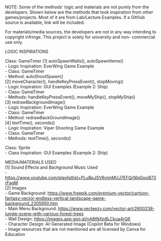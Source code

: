 NOTE: Some of the methods' logic and materials are not purely from the 
developers. Shown below are the methods that took inspiration from other 
games/projects. Most of it are from Lab/Lecture Examples. If a GitHub 
source is available, link will be included. <br/>

For materials/media sources, the developers are not in any way intending
to copyright infringe. This project is solely for university and non-
commercial use only. <br/>

LOGIC INSPIRATIONS

Class: GameTimer
[1] autoSpawnWalls(), autoSpawnItems() <br/>
	- Logic Inspiration: EverWing Game Example<br/>
	- Class: GameTimer<br/>
	- Method: autoShootSpawn()<br/>
[2] moveCharacter(), handleKeyPressEvent(), stopMoving() <br/>
	- Logic Inspiration: GUI Examples (Example 2: Ship) <br/>
	- Class: GameTimer <br/>
	- Methods: handleKeyPressEvent(), moveMyShip(), stopMyShip() <br/>
[3] redrawBackgroundImage() <br/>
	- Logic Inspiration: EverWing Game Example <br/>
	- Class: GameTimer <br/>
	- Method: redrawBackGroundImage() <br/>
[4] textTime(), seconds() <br/>
	- Logic Inspiration: Viper Shooting Game Example <br/>
	- Class: GameTimer <br/>
	- Methods: textTime(), seconds() <br/>

Class: Sprite<br/>
	- Class Inspiration: GUI Examples (Example 2: Ship)<br/>

MEDIA/MATERIALS USED <br/>
[1] Sound Effects and Background Music Used <br/>
	- https://www.youtube.com/playlistlist=PLuBpJSV6yimMUJ7EFQrNlqGpoB73rFagM <br/>
[2] Images <br/>
	- Game Background: https://www.freepik.com/premium-vector/cartoon-fantasy-vector-endless-vertical-landscape-game-background_2305950.htm <br/>
	- Main Menu Background: https://www.vecteezy.com/vector-art/2600238-jungle-scene-with-various-forest-trees <br/>
	- Wall Design: https://images.app.goo.gl/nA8tNXp8LCkua4rQ6 <br/>
	- Character Design: AI-Generated Image (Copilot Beta for Windows) <br/>
	- Image resources that are not mentioned are all licensed by Canva for Education <br/>

